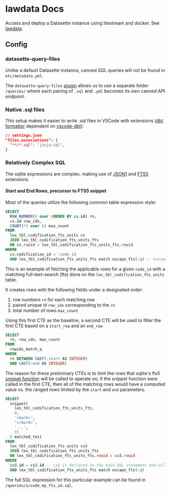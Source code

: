 # lawdata Docs

Access and deploy a Datasette instance using litestream and docker. See [lawdata](https://lawdata.xyz).

## Config

### datasette-query-files

Unlike a default Datasette instance, canned SQL queries will _not_ be found in `etc/metadata.yml`.

The `datasette-query-files` [plugin](https://github.com/eyeseast/datasette-query-files) allows us to use a separate folder `/queries/` where each pairing of `.sql` and `.yml` becomes its own canned API endpoint.

### Native .sql files

This setup makes it easier to write .sql files in VSCode with extensions ([dbt formatter](https://github.com/henriblancke/vscode-dbt-formatter) dependent on [vscode-dbt](https://github.com/bastienboutonnet/vscode-dbt.git)):

```json
// settings.json
"files.associations": {
  "**/*.sql": "jinja-sql",
}
```

### Relatively Complex SQL

The sqlite expressions are complex, making use of [JSON1](https://www.sqlite.org/json1.html) and [FTS5](https://www.sqlite.org/fts5.html) extensions.

#### Start and End Rows, precursor to FTS5 snippet

Most of the queries utilize the following common table expression style:

```sql
SELECT
  ROW_NUMBER() over (ORDER BY cx.id) rn,
  cx.id row_idx,
  COUNT(*) over () max_count
FROM
  lex_tbl_codification_fts_units cx
  JOIN lex_tbl_codification_fts_units_fts
  ON cx.rowid = lex_tbl_codification_fts_units_fts.rowid
WHERE
  cx.codification_id = :code_id
  AND lex_tbl_codification_fts_units_fts match escape_fts(:q) -- escape_fts is a datasette-defined user function
```

This is an example of fetching the applicable rows for a given `code_id` with a matching full-text-search (fts) done on the `lex_tbl_codification_fts_units` table.

It creates rows with the following fields under a designated order:

1. row numbers `rn` for each matching row
2. paired unique id `row_idx` corresponding to the `rn`
3. total number of rows `max_count`

Using this first CTE as the baseline, a second CTE will be used to filter the first CTE based on a `start_row` and an `end_row`

```sql
SELECT
  rn, row_idx, max_count
FROM
  rowids_match_q
WHERE
  rn BETWEEN CAST(:start AS INTEGER)
  AND CAST(:end AS INTEGER)
```

The reason for these preliminary CTEs is to limit the  rows that sqlite's fts5 [snippet function](https://www.sqlite.org/fts5.html#the_snippet_function) will be called to operate on; if the snippet function were called in the first CTE, then all of the matching rows would have a computed value vs. the ranged rows limited by the `start` and `end` parameters.

```sql
SELECT
  snippet(
    lex_tbl_codification_fts_units_fts,
    0,
    '<mark>',
    '</mark>',
    '...',
    15
  ) matched_text
FROM
  lex_tbl_codification_fts_units cx3
  JOIN lex_tbl_codification_fts_units_fts
  ON lex_tbl_codification_fts_units_fts.rowid = cx3.rowid
WHERE
  cx3.id = cx2.id -- cx2 is declared in the main SQL statement and will be based on the prefiltered rows
  AND lex_tbl_codification_fts_units_fts match escape_fts(:q)
```

The full SQL expression for this particular example can be found in `/queries/x/code_mp_fts_id.sql`.
